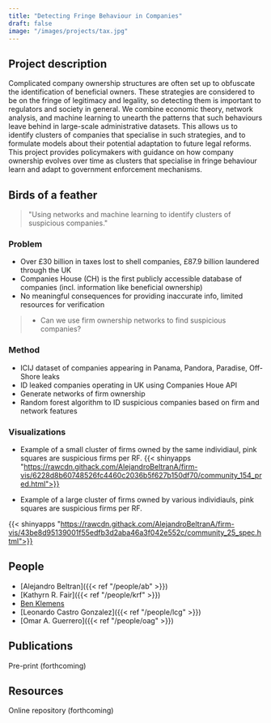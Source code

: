 ```yaml
---
title: "Detecting Fringe Behaviour in Companies"
draft: false
image: "/images/projects/tax.jpg"
---
```



## Project description

Complicated company ownership structures are often set up to obfuscate the identification of beneficial owners.
These strategies are considered to be on the fringe of legitimacy and legality, so detecting them is important to regulators and society in general.
We combine economic theory, network analysis, and machine learning to unearth the patterns that such behaviours leave behind in large-scale administrative datasets.
This allows us to identify clusters of companies that specialise in such strategies, and to formulate models about their potential adaptation to future legal reforms. 
This project provides policymakers with guidance on how company ownership evolves over time as clusters that specialise in fringe behaviour learn and adapt to government enforcement mechanisms. 

## Birds of a feather



> "Using networks and machine learning to identify clusters of suspicious companies."


### Problem
* Over £30 billion in taxes lost to shell companies, £87.9 billion laundered through the UK 
* Companies House (CH) is the first publicly accessible database of companies (incl. information like beneficial ownership)
* No meaningful consequences for providing inaccurate info, limited resources for verification
> * Can we use firm ownership networks to find suspicious companies?

### Method

* ICIJ dataset of companies appearing in Panama, Pandora, Paradise, Off-Shore leaks
* ID leaked companies operating in UK using Companies Houe API
* Generate networks of firm ownership
* Random forest algorithm to ID suspicious companies based on firm and network features

### Visualizations

* Example of a small cluster of firms owned by the same individiaul, pink squares are suspicious firms per RF.
{{< shinyapps "https://rawcdn.githack.com/AlejandroBeltranA/firm-vis/6228d8b60748526fc4460c2036b5f627b150df70/community_154_pred.html">}}

* Example of a large cluster of firms owned by various individiauls, pink squares are suspicious firms per RF.

{{< shinyapps "https://rawcdn.githack.com/AlejandroBeltranA/firm-vis/43be8d95139001f55edfb3d2aba46a3f042e552c/community_25_spec.html">}}



## People

* [Alejandro Beltran]({{< ref "/people/ab" >}}) 
* [Kathyrn R. Fair]({{< ref "/people/krf" >}}) 
* [Ben Klemens](https://ben.klemens.org/) 
* [Leonardo Castro Gonzalez]({{< ref "/people/lcg" >}}) 
* [Omar A. Guerrero]({{< ref "/people/oag" >}}) 

## Publications

Pre-print (forthcoming)

## Resources

Online repository (forthcoming)
